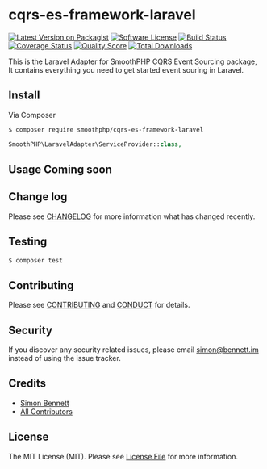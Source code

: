 # cqrs-es-framework-laravel

[![Latest Version on Packagist][ico-version]][link-packagist]
[![Software License][ico-license]](LICENSE.md)
[![Build Status][ico-travis]][link-travis]
[![Coverage Status][ico-scrutinizer]][link-scrutinizer]
[![Quality Score][ico-code-quality]][link-code-quality]
[![Total Downloads][ico-downloads]][link-downloads]

This is the Laravel Adapter for SmoothPHP CQRS Event Sourcing package, It contains everything you need to get started event souring in Laravel. 
## Install

Via Composer

``` bash
$ composer require smoothphp/cqrs-es-framework-laravel
```

``` php
SmoothPHP\LaravelAdapter\ServiceProvider::class,

```

## Usage Coming soon





## Change log

Please see [CHANGELOG](CHANGELOG.md) for more information what has changed recently.

## Testing

``` bash
$ composer test
```

## Contributing

Please see [CONTRIBUTING](CONTRIBUTING.md) and [CONDUCT](CONDUCT.md) for details.

## Security

If you discover any security related issues, please email simon@bennett.im instead of using the issue tracker.

## Credits

- [Simon Bennett][link-author]
- [All Contributors][link-contributors]

## License

The MIT License (MIT). Please see [License File](LICENSE.md) for more information.

[ico-version]: https://img.shields.io/packagist/v/smoothphp/cqrs-es-framework-laravel.svg?style=flat-square
[ico-license]: https://img.shields.io/badge/license-MIT-brightgreen.svg?style=flat-square
[ico-travis]: https://img.shields.io/travis/smoothphp/cqrs-es-framework-laravel/master.svg?style=flat-square
[ico-scrutinizer]: https://img.shields.io/scrutinizer/coverage/g/smoothphp/cqrs-es-framework-laravel.svg?style=flat-square
[ico-code-quality]: https://img.shields.io/scrutinizer/g/smoothphp/cqrs-es-framework-laravel.svg?style=flat-square
[ico-downloads]: https://img.shields.io/packagist/dt/smoothphp/cqrs-es-framework-laravel.svg?style=flat-square

[link-packagist]: https://packagist.org/packages/smoothphp/cqrs-es-framework-laravel
[link-travis]: https://travis-ci.org/smoothphp/cqrs-es-framework-laravel
[link-scrutinizer]: https://scrutinizer-ci.com/g/smoothphp/cqrs-es-framework-laravel/code-structure
[link-code-quality]: https://scrutinizer-ci.com/g/smoothphp/cqrs-es-framework-laravel
[link-downloads]: https://packagist.org/packages/smoothphp/cqrs-es-framework-laravel
[link-author]: https://github.com/mrsimonbennett
[link-contributors]: ../../contributors
